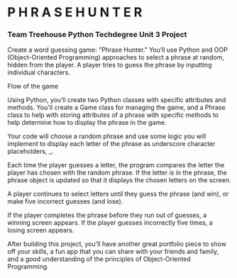 # P H R A S E H U N T E R
### Team Treehouse Python Techdegree Unit 3 Project

Create a word guessing game: "Phrase Hunter." You’ll use Python and OOP (Object-Oriented Programming) approaches to select a phrase at random, hidden from the player. A player tries to guess the phrase by inputting individual characters.

Flow of the game

Using Python, you’ll create two Python classes with specific attributes and methods. You'll create a Game class for managing the game, and a Phrase class to help with storing attributes of a phrase with specific methods to help determine how to display the phrase in the game.

Your code will choose a random phrase and use some logic you will implement to display each letter of the phrase as underscore character placeholders, _.

Each time the player guesses a letter, the program compares the letter the player has chosen with the random phrase. If the letter is in the phrase, the phrase object is updated so that it displays the chosen letters on the screen.

A player continues to select letters until they guess the phrase (and win), or make five incorrect guesses (and lose).

If the player completes the phrase before they run out of guesses, a winning screen appears. If the player guesses incorrectly five times, a losing screen appears.

After building this project, you'll have another great portfolio piece to show off your skills, a fun app that you can share with your friends and family, and a good understanding of the principles of Object-Oriented Programming.
